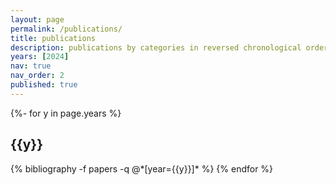 ```yaml
---
layout: page
permalink: /publications/
title: publications
description: publications by categories in reversed chronological order. generated by jekyll-scholar.
years: [2024]
nav: true
nav_order: 2
published: true
---
```

<!-- _pages/publications.md -->
<div class="publications">

{%- for y in page.years %}
  <h2 class="year">{{y}}</h2>
  {% bibliography -f papers -q @*[year={{y}}]* %}
{% endfor %}

</div>
